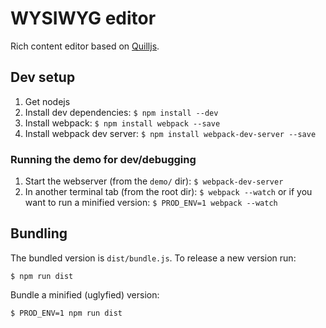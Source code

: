 # WYSIWYG editor

Rich content editor based on [Quilljs](https://quilljs.com/).

## Dev setup

1. Get nodejs
2. Install dev dependencies: `$ npm install --dev`
3. Install webpack: `$ npm install webpack --save`
4. Install webpack dev server: `$ npm install webpack-dev-server --save`

### Running the demo for dev/debugging

1. Start the webserver (from the `demo/` dir): `$ webpack-dev-server`
2. In another terminal tab (from the root dir): `$ webpack --watch` or if you want to run a minified version: `$ PROD_ENV=1 webpack --watch`

## Bundling

The bundled version is `dist/bundle.js`. To release a new version run:
```
$ npm run dist
```

Bundle a minified (uglyfied) version:
```
$ PROD_ENV=1 npm run dist
```
